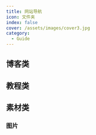 ```yaml
---
title: 网站导航
icon: 文件夹
index: false
cover: /assets/images/cover3.jpg
category:
  - Guide
---
```


## 博客类

<VPCard
title="博客园"
desc="代码改变世界"
logo="cnblog.svg"
link="https://www.cnblogs.com/"
/>

<VPCard
title="Flavio"
desc="I help people learn to code."
logo="https://flaviocopes.com/img/og.png"
link="https://flaviocopes.com/"
/>

<VPCard
title="CSDN"
desc="中国开发者网络"
logo="csdn.svg"
link="https://www.csdn.net/"
/>

## 教程类

<VPCard
title="Flutter博客"
desc="学习Dart和Flutter"
logo="/flutter_.svg"
link="https://www.bczl.xyz/"
/>

## 素材类
### 图片
<VPCard
title="unsplash"
desc="The internet’s source for visuals."
logo="/assets/icon/unsplash.svg"
link="https://unsplash.com/"
/>


